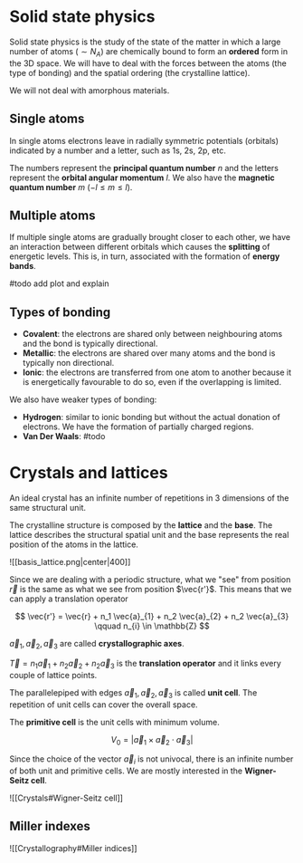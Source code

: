 # Solid state physics

Solid state physics is the study of the state of the matter in which a large number of atoms ($\sim N_{A}$) are chemically bound to form an **ordered** form in the 3D space. We will have to deal with the forces between the atoms (the type of bonding) and the spatial ordering (the crystalline lattice).

We will not deal with amorphous materials.

## Single atoms

In single atoms electrons leave in radially symmetric potentials (orbitals) indicated by a number and a letter, such as 1s, 2s, 2p, etc.

The numbers represent the **principal quantum number** $n$ and the letters represent the **orbital angular momentum** $l$. We also have the **magnetic quantum number** $m$ ($-l \leq m \leq l$).

## Multiple atoms

If multiple single atoms are gradually brought closer to each other, we have an interaction between different orbitals which causes the **splitting** of energetic levels. This is, in turn, associated with the formation of **energy bands**.

#todo add plot and explain

## Types of bonding

- **Covalent**: the electrons are shared only between neighbouring atoms and the bond is typically directional.
- **Metallic**: the electrons are shared over many atoms and the bond is typically non directional.
- **Ionic**: the electrons are transferred from one atom to another because it is energetically favourable to do so, even if the overlapping is limited.

We also have weaker types of bonding:

- **Hydrogen**: similar to ionic bonding but without the actual donation of electrons. We have the formation of partially charged regions.
- **Van Der Waals**: #todo 

# Crystals and lattices

An ideal crystal has an infinite number of repetitions in 3 dimensions of the same structural unit. 

The crystalline structure is composed by the **lattice** and the **base**. The lattice describes the structural spatial unit and the base represents the real position of the atoms in the lattice.

![[basis_lattice.png|center|400]]

Since we are dealing with a periodic structure, what we "see" from position $\vec{r}$ is the same as what we see from position $\vec{r'}$. This means that we can apply a translation operator 

$$
\vec{r'} = \vec{r} + n_1 \vec{a}_{1} + n_2 \vec{a}_{2} + n_2 \vec{a}_{3} \qquad n_{i} \in \mathbb{Z}
$$

$\vec{a}_{1}, \vec{a}_{2}, \vec{a}_{3}$ are called **crystallographic axes**.

$\vec{T} = n_1 \vec{a}_{1} + n_2 \vec{a}_{2} + n_2 \vec{a}_{3}$ is the **translation operator** and it links every couple of lattice points.

The parallelepiped with edges $\vec{a}_{1}, \vec{a}_{2}, \vec{a}_{3}$ is called **unit cell**. The repetition of unit cells can cover the overall space.

The **primitive cell** is the unit cells with minimum volume.

$$
V_0 = |\vec{a}_{1} \times \vec{a}_{2} \cdot \vec{a}_{3}|
$$

Since the choice of the vector $\vec{a}_{i}$ is not univocal, there is an infinite number of both unit and primitive cells. We are mostly interested in the **Wigner-Seitz cell**.

![[Crystals#Wigner-Seitz cell]]

## Miller indexes

![[Crystallography#Miller indices]]

